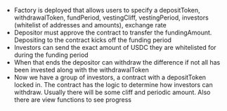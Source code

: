 - Factory is deployed that allows users to specify a depositToken, withdrawalToken, fundPeriod, vestingCliff, vestingPeriod, investors (whitelist of addresses and amounts), exchange rate
- Depositor must approve the contract to transfer the fundingAmount. Depositing to the contract kicks off the funding period
- Investors can send the exact amount of USDC they are whitelisted for during the funding period
- When that ends the depositor can withdraw the difference if not all has been invested along with the withdrawalToken
- Now we have a group of investors, a contract with a depositToken locked in. The contract has the logic to determine how investors can withdraw. Usually there will be some cliff and periodic amount. Also there are view functions to see progress